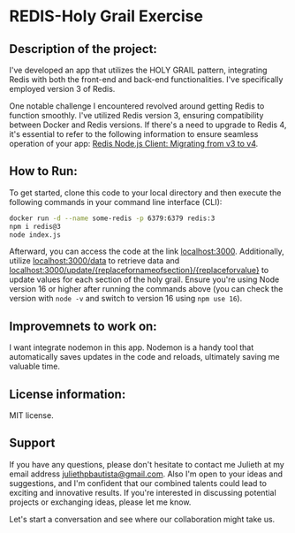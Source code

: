 # REDIS-Holy Grail Exercise


## Description of the project:
I've developed an app that utilizes the HOLY GRAIL pattern, integrating Redis with both the front-end and back-end functionalities. I've specifically employed version 3 of Redis. 

One notable challenge I encountered revolved around getting Redis to function smoothly. I've utilized Redis version 3, ensuring compatibility between Docker and Redis versions. If there's a need to upgrade to Redis 4, it's essential to refer to the following information to ensure seamless operation of your app: [Redis Node.js Client: Migrating from v3 to v4](https://github.com/redis/node-redis/blob/HEAD/docs/v3-to-v4.md).

## How to Run:

To get started, clone this code to your local directory and then execute the following commands in your command line interface (CLI):


```bash
docker run -d --name some-redis -p 6379:6379 redis:3
npm i redis@3
node index.js
```

Afterward, you can access the code at the link <localhost:3000>. Additionally, utilize <localhost:3000/data> to retrieve data and <localhost:3000/update/{replacefornameofsection}/{replaceforvalue}> to update values for each section of the holy grail. Ensure you're using Node version 16 or higher after running the commands above (you can check the version with `node -v` and switch to version 16 using `npm use 16`).

## Improvemnets to work on:

I want integrate nodemon in this app. Nodemon is a handy tool that automatically saves updates in the code and reloads, ultimately saving me valuable time.

## License information:
MIT license.

## Support
If you have any questions, please don't hesitate to contact me Julieth at my email address <juliethpbautista@gmail.com>. Also I'm open to your ideas and suggestions, and I'm confident that our combined talents could lead to exciting and innovative results. If you're interested in discussing potential projects or exchanging ideas, please let me know.

Let's start a conversation and see where our collaboration might take us.


